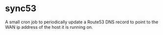 # sync53
A small cron job to periodically update a Route53 DNS record to point to the WAN ip address of the host it is running on.
